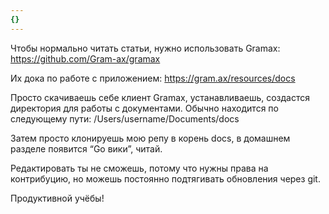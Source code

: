 ```yaml
---
{}
---
```


Чтобы нормально читать статьи, нужно использовать Gramax: https://github.com/Gram-ax/gramax

Их дока по работе с приложением: https://gram.ax/resources/docs

Просто скачиваешь себе клиент Gramax, устанавливаешь, создастся директория для работы с документами. Обычно находится по следующему пути: /Users/username/Documents/docs

Затем просто клонируешь мою репу в корень docs, в домашнем разделе появится “Go вики”, читай.

Редактировать ты не сможешь, потому что нужны права на контрибуцию, но можешь постоянно подтягивать обновления через git.

Продуктивной учёбы!